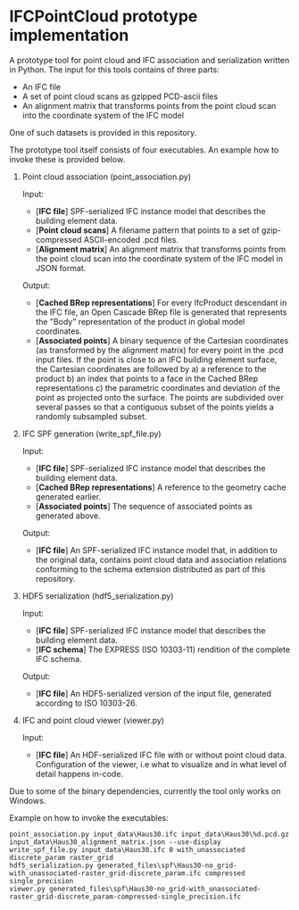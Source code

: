 # IFCPointCloud prototype implementation

A prototype tool for point cloud and IFC association and serialization written in Python. The input for this tools contains of three parts:

* An IFC file
* A set of point cloud scans as gzipped PCD-ascii files
* An alignment matrix that transforms points from the point cloud scan into the coordinate system of the IFC model

One of such datasets is provided in this repository.

The prototype tool itself consists of four executables. An example how to invoke these is provided below.

1. Point cloud association (point_association.py)
    
    Input:
    * [**IFC file**] SPF-serialized IFC instance model that describes the building element
    data.
    * [**Point cloud scans**] A filename pattern that points to a set of gzip-compressed
    ASCII-encoded .pcd files.
    * [**Alignment matrix**] An alignment matrix that transforms points from the point cloud scan into the coordinate system of the IFC model in JSON format.

    Output:
    * [**Cached BRep representations**] For every IfcProduct descendant in the
    IFC file, an Open Cascade BRep file is generated that represents the
    "Body" representation of the product in global model coordinates.
    * [**Associated points**] A binary sequence of the Cartesian coordinates (as transformed
    by the alignment matrix) for every point in the .pcd input files.
    If the point is close to an IFC building element surface, the Cartesian
    coordinates are followed by a) a reference to the product b) an index that
    points to a face in the Cached BRep representations c) the parametric
    coordinates and deviation of the point as projected onto the surface. The
    points are subdivided over several passes so that a contiguous subset of
    the points yields a randomly subsampled subset.

2. IFC SPF generation (write_spf_file.py)
    
    Input:
    * [**IFC file**] SPF-serialized IFC instance model that describes the building element
    data.
    * [**Cached BRep representations**] A reference to the geometry cache generated
    earlier.
    * [**Associated points**] The sequence of associated points as generated above.

    Output:
    * [**IFC file**] An SPF-serialized IFC instance model that, in addition to the original
    data, contains point cloud data and association relations conforming to
    the schema extension distributed as part of this repository.

3. HDF5 serialization (hdf5_serialization.py)

    Input:
    * [**IFC file**] SPF-serialized IFC instance model that describes the building element
    data.
    * [**IFC schema**] The EXPRESS (ISO 10303-11) rendition of the complete IFC
    schema.

    Output:
    * [**IFC file**] An HDF5-serialized version of the input file, generated according to
    ISO 10303-26.

4. IFC and point cloud viewer (viewer.py)

    Input:
    * [**IFC file**] An HDF-serialized IFC file with or without point cloud
    data. Configuration of the viewer, i.e what to visualize and in what level
    of detail happens in-code.

Due to some of the binary dependencies, currently the tool only works on Windows.

Example on how to invoke the executables:

    point_association.py input_data\Haus30.ifc input_data\Haus30\%d.pcd.gz input_data\Haus30_alignment_matrix.json --use-display
    write_spf_file.py input_data\Haus30.ifc 0 with_unassociated discrete_param raster_grid
    hdf5_serialization.py generated_files\spf\Haus30-no_grid-with_unassociated-raster_grid-discrete_param.ifc compressed single_precision
    viewer.py generated_files\spf\Haus30-no_grid-with_unassociated-raster_grid-discrete_param-compressed-single_precision.ifc
